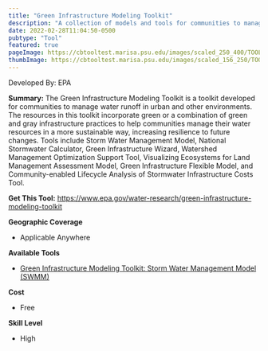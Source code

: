 ```yaml
---
title: "Green Infrastructure Modeling Toolkit"
description: "A collection of models and tools for communities to manage water runoff in urban and other environments"
date: 2022-02-28T11:04:50-0500
pubtype: "Tool"
featured: true
pageImage: https://cbtooltest.marisa.psu.edu/images/scaled_250_400/TOOLID_73.0_ScreenCapture-1.png
thumbImage: https://cbtooltest.marisa.psu.edu/images/scaled_156_250/TOOLID_73.0_ScreenCapture-1.png
---
```

Developed By: EPA

**Summary:** The Green Infrastructure Modeling Toolkit is a toolkit developed for communities to manage water runoff in urban and other environments. The resources in this toolkit incorporate green or a combination of green and gray infrastructure practices to help communities manage their water resources in a more sustainable way, increasing resilience to future changes. Tools include Storm Water Management Model, National Stormwater Calculator, Green Infrastructure Wizard, Watershed Management Optimization Support Tool, Visualizing Ecosystems for Land Management Assessment Model, Green Infrastructure Flexible Model, and Community-enabled Lifecycle Analysis of Stormwater Infrastructure Costs Tool.

__**Get This Tool:**__ https://www.epa.gov/water-research/green-infrastructure-modeling-toolkit

__**Geographic Coverage**__
- Applicable Anywhere

__**Available Tools**__
-  [Green Infrastructure Modeling Toolkit: Storm Water Management Model (SWMM)](https://cbtooltest.marisa.psu.edu/collection/page-tool73.1)

__**Cost**__
- Free

__**Skill Level**__
- High
